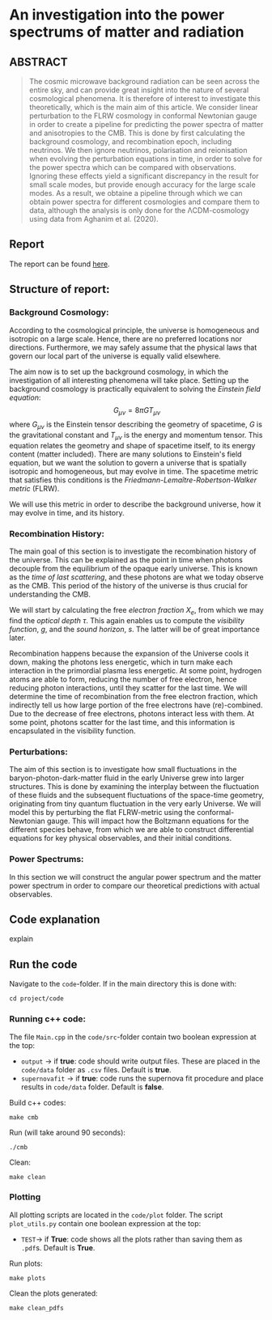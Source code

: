 # An investigation into the power spectrums of matter and radiation

## ABSTRACT
> The cosmic microwave background radiation can be seen across the entire sky, and can provide great insight into the nature of several cosmological phenomena. It is therefore of interest to investigate this theoretically, which is the main aim of this article. We consider linear perturbation to the FLRW cosmology in conformal Newtonian gauge in order to create a pipeline for predicting the power spectra of matter and anisotropies to the CMB. This is done by first calculating the background cosmology, and recombination epoch, including neutrinos. We then ignore neutrinos, polarisation and reionisation when evolving the perturbation equations in time, in order to solve for the power spectra which can be compared with observations. Ignoring these effects yield a significant discrepancy in the result for small scale modes, but provide enough accuracy for the large scale modes. As a result, we obtaine a pipeline through which we can obtain power spectra for different cosmologies and compare them to data, although the analysis is only done for the ΛCDM-cosmology using data from Aghanim et al. (2020).

## Report

The report can be found [here](https://github.com/Johanmkr/AST5220/blob/main/project/tex/cosmology2_report.pdf).

## Structure of report:
### **Background Cosmology**:

According to the cosmological principle, the universe is homogeneous and isotropic on a large scale. Hence, there are no preferred locations nor directions. Furthermore, we may safely assume that the physical laws that govern our local part of the universe is equally valid elsewhere. 

The aim now is to set up the background cosmology, in which the investigation of all interesting phenomena will take place. Setting up the background cosmology is practically equivalent to solving the _Einstein field equation_: $$G_{\mu\nu} = 8\pi GT_{\mu\nu}$$ where $G_{\mu\nu}$ is the Einstein tensor describing the geometry of spacetime, $G$ is the gravitational constant and $T_{\mu\nu}$ is the energy and momentum tensor. This equation relates the geometry and shape of spacetime itself, to its energy content (matter included). There are many solutions to Einstein's field equation, but we want the solution to govern a universe that is spatially isotropic and homogeneous, but may evolve in time. The spacetime metric that satisfies this conditions is the _Friedmann-Lemaître-Robertson-Walker metric_ (FLRW).

We will use this metric in order to describe the background universe, how it may evolve in time, and its history. 

### **Recombination History**: 
The main goal of this section is to investigate the recombination history of the universe. This can be explained as the point in time when photons decouple from the equilibrium of the opaque early universe.  This is known as the _time of last scattering_, and these photons are what we today observe as the CMB. This period of the history of the universe is thus crucial for understanding the CMB. 

We will start by calculating the free _electron fraction_ $X_e$, from which we may find the _optical depth_ $\tau$. This again enables us to compute the _visibility function_, $g$, and the _sound horizon_, $s$. The latter will be of great importance later. 

Recombination happens because the expansion of the Universe cools it down, making the photons less energetic, which in turn make each interaction in the primordial plasma less energetic. At some point, hydrogen atoms are able to form, reducing the number of free electron, hence reducing photon interactions, until they scatter for the last time. We will determine the time of recombination from the free electron fraction, which indirectly tell us how large portion of the free electrons have (re)-combined. Due to the decrease of free electrons, photons interact less with them. At some point, photons scatter for the last time, and this information is encapsulated in the visibility function.

### **Perturbations**:
The aim of this section is to investigate how small fluctuations in the baryon-photon-dark-matter fluid in the early Universe grew into larger structures. This is done by examining the interplay between the fluctuation of these fluids and the subsequent fluctuations of the space-time geometry, originating from tiny quantum fluctuation in the very early Universe. We will model this by perturbing the flat FLRW-metric using the conformal-Newtonian gauge. This will impact how the Boltzmann equations for the different species behave, from which we are able to construct differential equations for key physical observables, and their initial conditions. 


### **Power Spectrums**:
In this section we will construct the angular power spectrum and the matter power spectrum in order to compare our theoretical predictions with actual observables.



## Code explanation

explain

## Run the code

Navigate to the `code`-folder. If in the main directory this is done with:

    cd project/code

### Running c++ code:

The file `Main.cpp` in the `code/src`-folder contain two boolean expression at the top: 

* ``output`` -> if **true**: code should write output files. These are placed in the `code/data` folder as `.csv` files. Default is **true**. 
* ``supernovafit`` -> if **true**: code runs the supernova fit procedure and place results in `code/data` folder.  Default is **false**.

Build c++ codes:

    make cmb

Run (will take around 90 seconds):

    ./cmb

Clean:

    make clean

### Plotting
All plotting scripts are located in the `code/plot` folder. The script `plot_utils.py` contain one boolean expression at the top:

* ``TEST``-> if **True**: code shows all the plots rather than saving them as `.pdf`s. Default is **True**. 

Run plots:

    make plots

Clean the plots generated:

    make clean_pdfs




